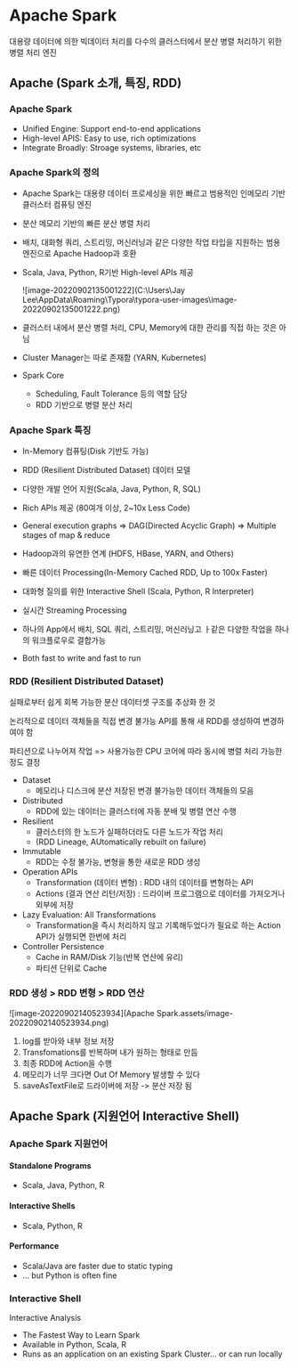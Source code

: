# Apache Spark

대용량 데이터에 의한 빅데이터 처리를 다수의 클러스터에서 분산 병렬 처리하기 위한 병렬 처리 엔진

## Apache (Spark 소개, 특징, RDD)

### Apache Spark

* Unified Engine: Support end-to-end applications
* High-level APIS: Easy to use, rich optimizations
* Integrate Broadly: Stroage systems, libraries, etc



### Apache Spark의 정의

* Apache Spark는 대용량 데이터 프로세싱을 위한 빠르고 범용적인 인메모리 기반 클러스터 컴퓨팅 엔진

* 분산 메모리 기반의 빠른 분산 병렬 처리

* 배치, 대화형 쿼리, 스트리밍, 머신러닝과 같은 다양한 작업 타입을 지원하는 범용 엔진으로 Apache Hadoop과 호환

* Scala, Java, Python, R기반 High-level APIs 제공

  ![image-20220902135001222](C:\Users\Jay Lee\AppData\Roaming\Typora\typora-user-images\image-20220902135001222.png)

* 클러스터 내에서 분산 병렬 처리, CPU, Memory에 대한 관리를 직접 하는 것은 아님
* Cluster Manager는 따로 존재함 (YARN, Kubernetes)

* Spark Core
  * Scheduling, Fault Tolerance 등의 역할 담당
  * RDD 기반으로 병렬 분산 처리



### Apache Spark 특징

* In-Memory  컴퓨팅(Disk 기반도 가능)
* RDD (Resilient Distributed Dataset) 데이터 모델
* 다양한 개발 언어 지원(Scala, Java, Python, R, SQL)
* Rich APIs 제공 (80여개 이상, 2~10x Less Code)
* General execution graphs => DAG(Directed Acyclic Graph) => Multiple stages of map & reduce
* Hadoop과의 유연한 연계 (HDFS, HBase, YARN, and Others)

* 빠른 데이터 Processing(In-Memory Cached RDD, Up to 100x Faster)
* 대화형 질의를 위한 Interactive Shell (Scala, Python, R Interpreter)
* 실시간 Streaming Processing 
* 하나의 App에서 배치, SQL 쿼리, 스트리밍, 머신러닝고 ㅏ같은 다양한 작업을 하나의 워크플로우로 결합가능
* Both fast to write and fast to run



### RDD (Resilient Distributed Dataset) 

실패로부터 쉽게 회복 가능한 분산 데이터셋 구조를 추상화 한 것

논리적으로 데이터 객체들을 직접 변경 불가능 API를 통해 새 RDD를 생성하여 변경하여야 함

파티션으로 나누어져 작업 => 사용가능한 CPU 코어에 따라 동시에 병렬 처리 가능한 정도 결정

* Dataset
  * 메모리나 디스크에 분산 저장된 변경 불가능한 데이터 객체들의 모음
* Distributed
  * RDD에 있는 데이터는 클러스터에 자동 분배 및 병렬 연산 수행
* Resilient
  * 클러스터의 한 노드가 실패하더라도 다른 노드가 작업 처리
  * (RDD Lineage, AUtomatically rebuilt on failure)
* Immutable
  * RDD는 수정 불가능, 변형을 통한 새로운 RDD 생성
* Operation APIs
  * Transformation (데이터 변형) : RDD 내의 데이터를 변형하는 API
  * Actions (결과 연산 리턴/저장) : 드라이버 프로그램으로 데이터를 가져오거나 외부에 저장
* Lazy Evaluation: All Transformations
  * Transformation을 즉시 처리하지 않고 기록해두었다가 필요로 하는 Action API가 실행되면 한번에 처리
* Controller Persistence
  * Cache in RAM/Disk 기능(반복 연산에 유리)
  * 파티션 단위로 Cache



### RDD 생성 > RDD 변형 > RDD 연산

![image-20220902140523934](Apache Spark.assets/image-20220902140523934.png)

1. log를 받아와 내부 정보 저장
2. Transfomations를 반복하며 내가 원하는 형태로 만듬
3. 최종 RDD에 Action을 수행
4. 메모리가 너무 크다면 Out Of Memory 발생할 수 있다
5. saveAsTextFile로 드라이버에 저장 -> 분산 저장 됨



## Apache Spark (지원언어 Interactive Shell)

### Apache Spark 지원언어

#### Standalone Programs

* Scala, Java, Python, R

#### Interactive Shells

* Scala, Python, R

#### Performance

* Scala/Java are faster due to static typing
* ... but Python is often fine



### Interactive Shell

Interactive Analysis

* The Fastest Way to Learn Spark
* Available in Python, Scala, R
* Runs as an application on an existing Spark Cluster... or can run locally